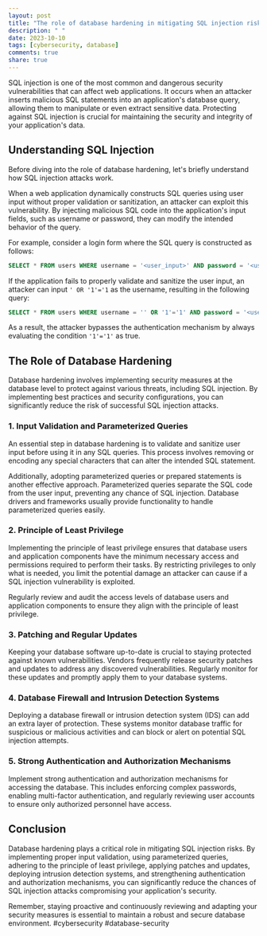 ```yaml
---
layout: post
title: "The role of database hardening in mitigating SQL injection risks."
description: " "
date: 2023-10-10
tags: [cybersecurity, database]
comments: true
share: true
---
```


SQL injection is one of the most common and dangerous security vulnerabilities that can affect web applications. It occurs when an attacker inserts malicious SQL statements into an application's database query, allowing them to manipulate or even extract sensitive data. Protecting against SQL injection is crucial for maintaining the security and integrity of your application's data.

## Understanding SQL Injection

Before diving into the role of database hardening, let's briefly understand how SQL injection attacks work. 

When a web application dynamically constructs SQL queries using user input without proper validation or sanitization, an attacker can exploit this vulnerability. By injecting malicious SQL code into the application's input fields, such as username or password, they can modify the intended behavior of the query.

For example, consider a login form where the SQL query is constructed as follows:
```sql
SELECT * FROM users WHERE username = '<user_input>' AND password = '<user_input>';
```

If the application fails to properly validate and sanitize the user input, an attacker can input `' OR '1'='1` as the username, resulting in the following query:
```sql
SELECT * FROM users WHERE username = '' OR '1'='1' AND password = '<user_input>';
```

As a result, the attacker bypasses the authentication mechanism by always evaluating the condition `'1'='1'` as true.

## The Role of Database Hardening

Database hardening involves implementing security measures at the database level to protect against various threats, including SQL injection. By implementing best practices and security configurations, you can significantly reduce the risk of successful SQL injection attacks.

### 1. Input Validation and Parameterized Queries

An essential step in database hardening is to validate and sanitize user input before using it in any SQL queries. This process involves removing or encoding any special characters that can alter the intended SQL statement.

Additionally, adopting parameterized queries or prepared statements is another effective approach. Parameterized queries separate the SQL code from the user input, preventing any chance of SQL injection. Database drivers and frameworks usually provide functionality to handle parameterized queries easily.

### 2. Principle of Least Privilege

Implementing the principle of least privilege ensures that database users and application components have the minimum necessary access and permissions required to perform their tasks. By restricting privileges to only what is needed, you limit the potential damage an attacker can cause if a SQL injection vulnerability is exploited.

Regularly review and audit the access levels of database users and application components to ensure they align with the principle of least privilege.

### 3. Patching and Regular Updates

Keeping your database software up-to-date is crucial to staying protected against known vulnerabilities. Vendors frequently release security patches and updates to address any discovered vulnerabilities. Regularly monitor for these updates and promptly apply them to your database systems.

### 4. Database Firewall and Intrusion Detection Systems

Deploying a database firewall or intrusion detection system (IDS) can add an extra layer of protection. These systems monitor database traffic for suspicious or malicious activities and can block or alert on potential SQL injection attempts.

### 5. Strong Authentication and Authorization Mechanisms

Implement strong authentication and authorization mechanisms for accessing the database. This includes enforcing complex passwords, enabling multi-factor authentication, and regularly reviewing user accounts to ensure only authorized personnel have access.

## Conclusion

Database hardening plays a critical role in mitigating SQL injection risks. By implementing proper input validation, using parameterized queries, adhering to the principle of least privilege, applying patches and updates, deploying intrusion detection systems, and strengthening authentication and authorization mechanisms, you can significantly reduce the chances of SQL injection attacks compromising your application's security.

Remember, staying proactive and continuously reviewing and adapting your security measures is essential to maintain a robust and secure database environment. #cybersecurity #database-security
